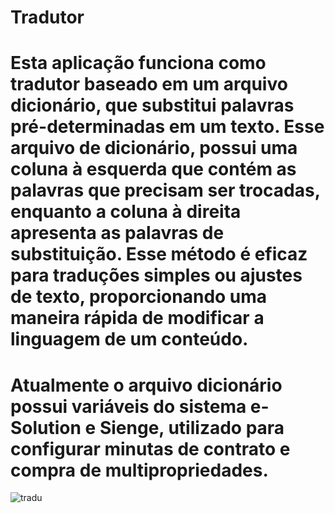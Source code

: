 # Tradutor
# Esta aplicação funciona como tradutor baseado em um arquivo dicionário, que substitui palavras pré-determinadas em um texto. Esse arquivo de dicionário, possui uma coluna à esquerda que contém as palavras que precisam ser trocadas, enquanto a coluna à direita apresenta as palavras de substituição. Esse método é eficaz para traduções simples ou ajustes de texto, proporcionando uma maneira rápida de modificar a linguagem de um conteúdo.
# Atualmente o arquivo dicionário possui variáveis do sistema e-Solution e Sienge, utilizado para configurar minutas de contrato e compra de multipropriedades.

![tradu](https://github.com/user-attachments/assets/6203c699-93a2-41e1-9467-10feb0c7fa33)
